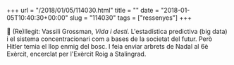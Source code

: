 +++
url = "/2018/01/05/114030.html"
title = ""
date = "2018-01-05T10:40:30+00:00"
slug = "114030"
tags = ["ressenyes"]
+++

📖 (Re)llegit: Vassili Grossman, *Vida i destí*. L'estadística predictiva (big data) i el sistema concentracionari com a bases de la societat del futur. Però Hitler temia el llop enmig del bosc. I feia enviar arbrets de Nadal al 6è Exèrcit, encerclat per l'Exèrcit Roig a Stalingrad.

